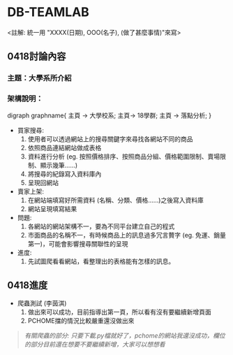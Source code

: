 # DB-TEAMLAB
<註解: 統一用 "XXXX(日期), OOO(名子), (做了甚麼事情)"來寫>
## 0418討論內容
### 主題：大學系所介紹
### 架構說明：
digraph graphname{
		主頁 -> 大學校系;
		主頁-> 18學群;
		主頁 -> 落點分析;
	}
- 買家搜尋:
    1.	使用者可以透過網站上的搜尋關鍵字來尋找各網站不同的商品
    2.	依照商品連結網站做成表格
    3.	資料進行分析 (eg. 按照價格排序、按照商品分組、價格範圍限制、賣場限制、顯示幾筆……)
    4.	將搜尋的紀錄寫入資料庫內
    5.	呈現回網站
- 賣家上架:
    1.	在網站端填寫好所需資料 (名稱、分類、價格……)之後寫入資料庫
    2.	網站呈現填寫結果
- 問題:
    1.	各網站的網站架構不一，要為不同平台建立自己的程式
    2.	市面商品的名稱不一，有時候商品上的訊息過多冗言贅字 (eg. 免運、銷量第一)，可能會影響搜尋關聯性的呈現
- 進度:
    1.	先試圖爬看看網站，看整理出的表格能有怎樣的訊息。

## 0418進度
- 爬蟲測試 (李茵淇)
    1. 做出來可以成功，目前指導出第一頁，所以看有沒有要繼續新增頁面
    2. PCHOME擋的情況比較嚴重還沒做出來
>*有關爬蟲的部分: 只要下載.py檔就好了，pchome的網站我還沒成功，欄位的部分目前還在想要不要繼續新增，大家可以想想看*
